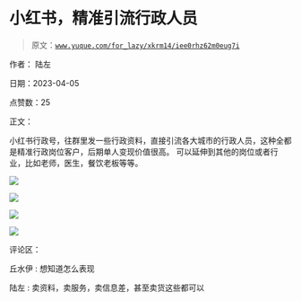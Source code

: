 # 小红书，精准引流行政人员

> 原文：[`www.yuque.com/for_lazy/xkrm14/iee0rhz62m0eug7i`](https://www.yuque.com/for_lazy/xkrm14/iee0rhz62m0eug7i)

作者： 陆左

日期：2023-04-05

点赞数：25

正文：

小红书行政号，往群里发一些行政资料，直接引流各大城市的行政人员，这种全都是精准行政岗位客户，后期单人变现价值很高。 可以延伸到其他的岗位或者行业，比如老师，医生，餐饮老板等等。

![](img/87220c4dea815397b28915c2729b4ae8.png)

![](img/2f11e6ff5c1cebba97185c15dfef0b1f.png)

![](img/3c099349144ddd002feff535e81020dc.png)

![](img/89337e757e1c58f56e5d0d7add019a3b.png)

评论区：

丘水伊 : 想知道怎么表现

陆左 : 卖资料，卖服务，卖信息差，甚至卖货这些都可以



